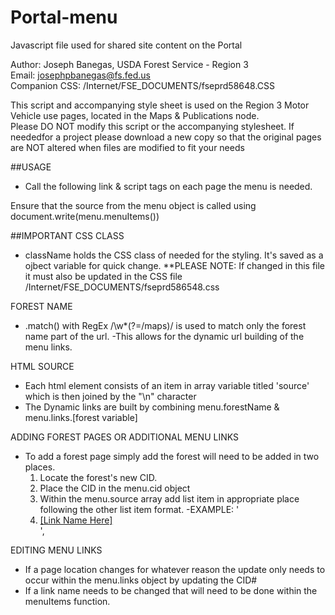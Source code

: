 # Portal-menu
Javascript file used for shared site content on the Portal



Author: Joseph Banegas, USDA Forest Service - Region 3	
Email: josephpbanegas@fs.fed.us 								
Companion CSS: /Internet/FSE_DOCUMENTS/fseprd58648.CSS 					

This script and accompanying style sheet is used on the Region 3 Motor Vehicle use pages, located in the Maps & Publications node.					
Please DO NOT modify this script or the accompanying stylesheet. If neededfor a project please download a new copy so that the original pages are NOT altered when files are modified to fit your needs						


##USAGE
   - Call the following link & script tags on each page the menu is needed.

   <link href="/Internet/FSE_DOCUMENTS/fseprd586548.css" rel="stylesheet" />
   <script src="/Internet/FSE_DOCUMENTS/fseprd586425.js"> </script>

   Ensure that the source from the menu object is called using document.write(menu.menuItems())

##IMPORTANT CSS CLASS
   - className holds the CSS class of needed for the styling. It's saved as a ojbect variable for quick change.
   	 **PLEASE NOTE: If changed in this file it must also be updated in the CSS file /Internet/FSE_DOCUMENTS/fseprd586548.css

FOREST NAME
   - .match() with RegEx /\w*(?=\/maps)/ is used to match only the forest name part of the url.
   		-This allows for the dynamic url building of the menu links.

HTML SOURCE
   - Each html element consists of an item in array variable titled 'source' which is then joined by the "\n" character
   - The Dynamic links are built by combining menu.forestName & menu.links.[forest variable]

ADDING FOREST PAGES OR ADDITIONAL MENU LINKS
   - To add a forest page simply add the forest will need to be added in two places.
   		1. Locate the forest's new CID.
   		2. Place the CID in the menu.cid object
   		3. Within the menu.source array add list item in appropriate place following the other list item format.
   			-EXAMPLE: '<li><a href="' + this.link() +  this.cid.[NAME THAT WAS CREATED IN menu.links Object]   + '">  [Link Name Here]  </a></li>',

EDITING MENU LINKS
   - If a page location changes for whatever reason the update only needs to occur within the menu.links object by updating the CID#
   - If a link name needs to be changed that will need to be done within the menuItems function.
